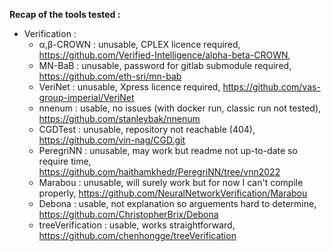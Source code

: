 **Recap of the tools tested :**
  - Verification : 
    - α,β-CROWN : unusable, CPLEX licence required, https://github.com/Verified-Intelligence/alpha-beta-CROWN,   
    - MN-BaB : unusable, password for gitlab submodule required, https://github.com/eth-sri/mn-bab 
    - VeriNet : unusable, Xpress licence required, https://github.com/vas-group-imperial/VeriNet
    - nnenum : usable, no issues (with docker run, classic run not tested), https://github.com/stanleybak/nnenum
    - CGDTest : unusable, repository not reachable (404), https://github.com/vin-nag/CGD.git
    - PeregriNN : unusable, may work but readme not up-to-date so require time, https://github.com/haithamkhedr/PeregriNN/tree/vnn2022
    - Marabou : unusable, will surely work but for now I can't compile properly, https://github.com/NeuralNetworkVerification/Marabou
    - Debona : usable, not explanation so arguements hard to determine, https://github.com/ChristopherBrix/Debona
    - treeVerification : usable, works straightforward, https://github.com/chenhongge/treeVerification
